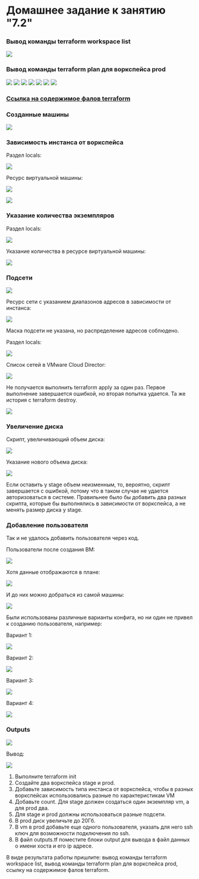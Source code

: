 # Домашнее задание к занятию "7.2"

### Вывод команды terraform workspace list

![](./img/20.jpg)

### Вывод команды terraform plan для воркспейса prod

![](./img/21.jpg)
![](./img/22.jpg)
![](./img/23.jpg)
![](./img/24.jpg)
![](./img/25.jpg)
![](./img/26.jpg)
![](./img/27.jpg)


### [Ссылка на содержимое фалов terraform](./07-terraform-02)

### Созданные машины

![](./img/19.jpg)

### Зависимость инстанса от воркспейса

Раздел locals:

![](./img/39.jpg)

Ресурс виртуальной машины:

![](./img/40.jpg)

![](./img/41.jpg)

### Указание количества экземпляров

Раздел locals:

![](./img/33.jpg)

Указание количества в ресурсе виртуальной машины:

![](./img/34.jpg)

### Подсети

![](./img/35.jpg)

Ресурс сети с указанием диапазонов адресов в зависимости от инстанса:

![](./img/36.jpg)

Маска подсети не указана, но распределение адресов соблюдено.

Раздел locals:

![](./img/37.jpg)

Список сетей в VMware Cloud Director:

![](./img/38.jpg)

Не получается выполнить terraform apply за один раз. Первое выполнение завершается ошибкой, но вторая попытка 
удается. Та же история с terraform destroy.

![](./img/29.jpg)

### Увеличение диска

Скрипт, увеличивающий объем диска:

![](./img/31.jpg)

Указание нового объема диска:

![](./img/32.jpg)

Если оставить у stage объем неизменным, то, вероятно, скрипт завершается с ошибкой, потому что в таком 
случае не удается авторизоваться в системе. Правильнее было бы добавить два разных скрипта, которые бы выполнялись
в зависимости от воркспейса, а не менять размер диска у stage.


### Добавление пользователя

Так и не удалось добавить пользователя через код. 

Пользователи после создания ВМ:

![](./img/48.jpg)

Хотя данные отображаются в плане:

![](./img/42.jpg)

И до них можно добраться из самой машины:

![](./img/43.jpg)

Были использованы различные варианты конфига, но ни один не привел к созданию пользователя, например:

Вариант 1:

![](./img/44.jpg)

Вариант 2:

![](./img/45.jpg)

Вариант 3:

![](./img/46.jpg)

Вариант 4:

![](./img/47.jpg)


### Outputs

![](./img/28.jpg)

Вывод:

![](./img/30.jpg)




1. Выполните terraform init
2. Создайте два воркспейса stage и prod.
3. Добавьте зависимость типа инстанса от воркспейса, чтобы в разных воркспейсах использовались разные по характеристикам VM
4. Добавьте count. Для stage должен создаться один экземпляр vm, а для prod два.
5. Для stage и prod должны использоваться разные подсети.
6. В prod диск увеличьте до 20Гб.
7. В vm в prod добавьте еще одного пользователя, указать для него ssh ключ для возможности подключения по ssh. 
8. В файл outputs.tf поместите блоки output для вывода в файл  данных о имени хоста и его ip адресе.

В виде результата работы пришлите:
вывод команды terraform workspace list,
вывод команды terraform plan для воркспейса prod,
ссылку на содержимое фалов terraform.